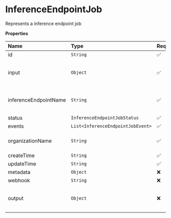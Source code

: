 # InferenceEndpointJob

Represents a inference endpoint job

**Properties**

| Name                  | Type                              | Required | Description                            |
| :-------------------- | :-------------------------------- | :------- | :------------------------------------- |
| id                    | `String`                          | ✅       |                                        |
| input                 | `Object`                          | ✅       | The job input. May be any valid JSON.  |
| inferenceEndpointName | `String`                          | ✅       | The inference endpoint name            |
| status                | `InferenceEndpointJobStatus`      | ✅       |                                        |
| events                | `List<InferenceEndpointJobEvent>` | ✅       |                                        |
| organizationName      | `String`                          | ✅       | The organization name                  |
| createTime            | `String`                          | ✅       |                                        |
| updateTime            | `String`                          | ✅       |                                        |
| metadata              | `Object`                          | ❌       |                                        |
| webhook               | `String`                          | ❌       |                                        |
| output                | `Object`                          | ❌       | The job output. May be any valid JSON. |
